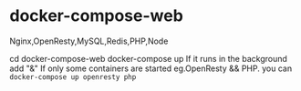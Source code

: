 # docker-compose-web
Nginx,OpenResty,MySQL,Redis,PHP,Node

cd docker-compose-web
docker-compose up
If it runs in the background  add "&"
If only some containers are started eg.OpenResty && PHP. you can  `docker-compose up openresty php`
